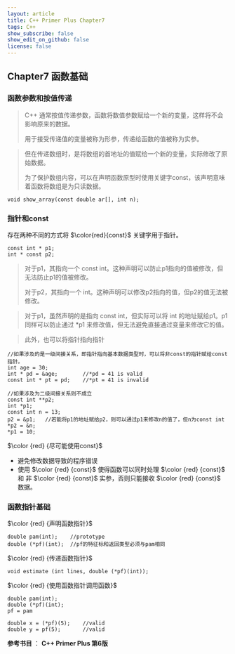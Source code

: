 ```yaml
---
layout: article
title: C++ Primer Plus Chapter7
tags: C++
show_subscribe: false
show_edit_on_github: false
license: false
---
```


<!--more-->

## Chapter7 函数基础



### 函数参数和按值传递

> C++ 通常按值传递参数，函数将数值参数赋给一个新的变量，这样将不会影响原来的数据。
>
> 用于接受传递值的变量被称为形参，传递给函数的值被称为实参。



> 但在传递数组时，是将数组的首地址的值赋给一个新的变量，实际修改了原始数据。
>
> 为了保护数组内容，可以在声明函数原型时使用关键字const，该声明意味着函数将数组是为只读数据。

```
void show_array(const double ar[], int n);
```



### 指针和const

存在两种不同的方式将 $\color{red}{const}$ 关键字用于指针。

```
const int * p1;
int * const p2;
```

> 对于p1，其指向一个 const int。这种声明可以防止p1指向的值被修改，但无法防止p1的值被修改。
>
> 对于p2，其指向一个 int。这种声明可以修改p2指向的值，但p2的值无法被修改。

> 对于p1，虽然声明的是指向 const int，但实际可以将 int 的地址赋给p1。p1同样可以防止通过 *p1 来修改值，但无法避免直接通过变量来修改它的值。

> 此外，也可以将指针指向指针

```
//如果涉及的是一级间接关系，即指针指向基本数据类型时，可以将非const的指针赋给const指针。
int age = 30;
int * pd = &age;		//*pd = 41 is valid
const int * pt = pd;	//*pt = 41 is invalid

//如果涉及为二级间接关系则不成立
const int **p2;
int *p1;
const int n = 13;
p2 = &p1;	//若能将p1的地址赋给p2，则可以通过p1来修改n的值了，但n为const int
*p2 = &n;
*p1 = 10;
```

$\color {red} {尽可能使用const}$

- 避免修改数据导致的程序错误
- 使用 $\color {red} {const}$ 使得函数可以同时处理  $\color {red} {const}$ 和 非  $\color {red} {const}$  实参，否则只能接收  $\color {red} {const}$ 数据。



### 函数指针基础

$\color {red} {声明函数指针}$

```
double pam(int);	//prototype
double (*pf)(int);	//pf的特征标和返回类型必须与pam相同
```

$\color {red} {传递函数指针}$

```
void estimate (int lines, double (*pf)(int));
```

$\color {red} {使用函数指针调用函数}$

```
double pam(int);
double (*pf)(int);
pf = pam

double x = (*pf)(5);	//valid
double y = pf(5);		//valid
```



**参考书目** ： **C++ Primer Plus 第6版**





